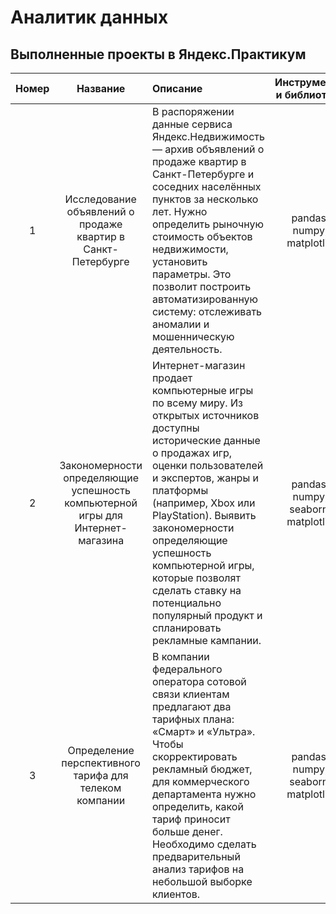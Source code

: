 # Аналитик данных
## Выполненные проекты в Яндекс.Практикум

| Номер | Название | Описание | Инструменты и библиотеки |
| :---------------------------: | :---------------------------: | :---------------------------|:---------------------------:|
| 1 | Исследование объявлений о продаже квартир в Санкт-Петербурге | В распоряжении данные сервиса Яндекс.Недвижимость — архив объявлений о продаже квартир в Санкт-Петербурге и соседних населённых пунктов за несколько лет. Нужно определить рыночную стоимость объектов недвижимости, установить параметры. Это позволит построить автоматизированную систему: отслеживать аномалии и мошенническую деятельность. | pandas, numpy, matplotlib |
| 2 | Закономерности определяющие успешность компьютерной игры для Интернет-магазина | Интернет-магазин продает компьютерные игры по всему миру. Из открытых источников доступны исторические данные о продажах игр, оценки пользователей и экспертов, жанры и платформы (например, Xbox или PlayStation). Выявить закономерности определяющие успешность компьютерной игры, которые позволят сделать ставку на потенциально популярный продукт и спланировать рекламные кампании. | pandas, numpy, seaborn, matplotlib | 
| 3 | Определение перспективного тарифа для телеком компании | В компании федерального оператора сотовой связи клиентам предлагают два тарифных плана: «Смарт» и «Ультра». Чтобы скорректировать рекламный бюджет, для коммерческого департамента нужно определить, какой тариф приносит больше денег. Необходимо сделать предварительный анализ тарифов на небольшой выборке клиентов. | pandas, numpy, seaborn, matplotlib |
